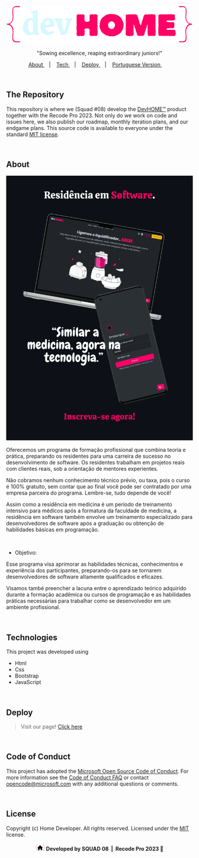 <h1 align="center">
<img align="center" src="https://github.com/squad08/devhome_v3/blob/main/src/main/resources/static/assets/img/logo/logo-pink-6.png" alt="devHOME™ logo">
</h1>

<p align="center">
"Sowing excellence, reaping extraordinary juniors!" <br/>
</p>

<p align="center">
  <a href="#-about"> About </a>&nbsp;&nbsp;&nbsp;|&nbsp;&nbsp;&nbsp;
  <a href="#-technologies"> Tech </a>&nbsp;&nbsp;&nbsp;|&nbsp;&nbsp;&nbsp;
  <a href="#-deploy"> Deploy </a>&nbsp;&nbsp;&nbsp;|&nbsp;&nbsp;&nbsp;
  <a href="#-english-version"> Portuguese Version </a>&nbsp;&nbsp;&nbsp;&nbsp;&nbsp;&nbsp;
</p>

<br>

## The Repository

This repository is where we (Squad #08) develop the [DevHOME™](https://devhome-devhome.vercel.app/index.html) product together with the Recode Pro 2023. Not only do we work on code and issues here, we also publish our roadmap, monthly iteration plans, and our endgame plans. This source code is available to everyone under the standard [MIT license](https://github.com/squad08/devhome/blob/main/LICENSE).

<br>

## About
<p align="center">
  
  <img alt="devHOME™ in use on multiple platforms" src="https://github.com/squad08/devhome_v3/blob/main/src/main/resources/static/assets/img/mockups/multi-pink.png">
</p>
<p>Oferecemos um programa de formação profissional que combina teoria e prática, preparando os residentes para uma carreira de sucesso no desenvolvimento de software. Os residentes trabalham em projetos reais com clientes reais, sob a orientação de mentores experientes.

Não cobramos nenhum conhecimento técnico prévio, ou taxa, pois o curso é 100% gratuito, sem contar que ao final você pode ser contratado por uma empresa parceira do programa. Lembre-se, tudo depende de você!</p>

<p>Assim como a residência em medicina é um período de treinamento intensivo para médicos após a formatura da faculdade de medicina, a residência em software também envolve um treinamento especializado para desenvolvedores de software após a graduação ou obtenção de habilidades básicas em programação.</p>

<br>

* Objetivo:
<p>Esse programa visa aprimorar as habilidades técnicas, conhecimentos e experiência dos participantes, preparando-os para se tornarem desenvolvedores de software altamente qualificados e eficazes.

Visamos també preencher a lacuna entre o aprendizado teórico adquirido durante a formação acadêmica ou cursos de programação e as habilidades práticas necessárias para trabalhar como se desenvolvedor em um ambiente profissional.</p>

<br>

## Technologies
This project was developed using
- Html
- Css
- Bootstrap
- JavaScript
  
<br>

## Deploy
> Visit our page! [Click here](https://devhome-devhome.vercel.app/)

<br>

## Code of Conduct
This project has adopted the [Microsoft Open Source Code of Conduct](https://opensource.microsoft.com/codeofconduct/). For more information see the [Code of Conduct FAQ](https://opensource.microsoft.com/codeofconduct/faq/) or contact [opencode@microsoft.com](mailto:opencode@microsoft.com) with any additional questions or comments.

<br>

## License
Copyright (c) Home Developer. All rights reserved.
Licensed under the [MIT](https://github.com/squad08/devhome/blob/main/LICENSE) license.

#### <p align="center"><img width="25rem" src="https://github.com/squad08/devhome_v3/blob/main/src/main/resources/static/assets/img/icon/icon-pink-2.png" alt="devHOME™ logo"> Developed by SQUAD 08 &nbsp;|&nbsp; Recode Pro 2023 🖖</p>

<!--
&#x2610; Desmarcado
&#x2611; Marcado com visto
&#x2612; Marcado com x
-->
